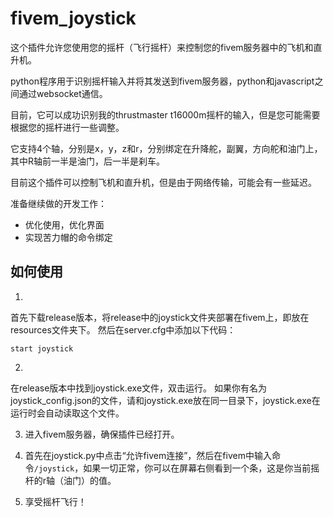 # fivem_joystick
这个插件允许您使用您的摇杆（飞行摇杆）来控制您的fivem服务器中的飞机和直升机。

python程序用于识别摇杆输入并将其发送到fivem服务器，python和javascript之间通过websocket通信。

目前，它可以成功识别我的thrustmaster t16000m摇杆的输入，但是您可能需要根据您的摇杆进行一些调整。

它支持4个轴，分别是x，y，z和r，分别绑定在升降舵，副翼，方向舵和油门上，其中R轴前一半是油门，后一半是刹车。

目前这个插件可以控制飞机和直升机，但是由于网络传输，可能会有一些延迟。

准备继续做的开发工作：
- 优化使用，优化界面
- 实现苦力帽的命令绑定

## 如何使用
1. 
首先下载release版本，将release中的joystick文件夹部署在fivem上，即放在resources文件夹下。
然后在server.cfg中添加以下代码：
```
start joystick
```

2. 
在release版本中找到joystick.exe文件，双击运行。
如果你有名为joystick_config.json的文件，请和joystick.exe放在同一目录下，joystick.exe在运行时会自动读取这个文件。

3. 进入fivem服务器，确保插件已经打开。

4. 首先在joystick.py中点击“允许fivem连接”，然后在fivem中输入命令`/joystick`，如果一切正常，你可以在屏幕右侧看到一个条，这是你当前摇杆的r轴（油门）的值。

5. 享受摇杆飞行！
